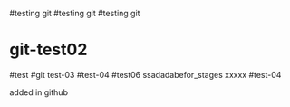 #testing git
#testing git
#testing git
# git-test02
 #test
#git test-03
 #test-04
#test06
ssadadabefor_stages
xxxxx
 #test-04
 
 
 
 
 
added in github
